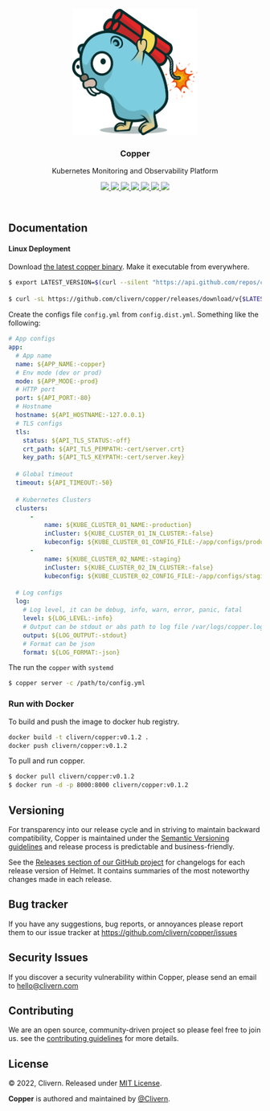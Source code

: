 <p align="center">
    <img src="/static/logo.png?v=0.1.2" width="250" />
    <h3 align="center">Copper</h3>
    <p align="center">Kubernetes Monitoring and Observability Platform</p>
    <p align="center">
        <a href="https://github.com/clivern/copper/actions/workflows/api.yml">
            <img src="https://github.com/clivern/copper/actions/workflows/api.yml/badge.svg">
        </a>
        <a href="https://github.com/clivern/copper/actions/workflows/ui.yml">
            <img src="https://github.com/clivern/copper/actions/workflows/ui.yml/badge.svg">
        </a>
        <a href="https://github.com/Clivern/Copper/actions/workflows/release.yml">
            <img src="https://github.com/Clivern/Copper/actions/workflows/release.yml/badge.svg">
        </a>
        <a href="https://github.com/clivern/copper/releases">
            <img src="https://img.shields.io/badge/Version-0.1.2-red.svg">
        </a>
        <a href="https://goreportcard.com/report/github.com/clivern/copper">
            <img src="https://goreportcard.com/badge/github.com/clivern/copper?v=0.1.2">
        </a>
        <a href="https://godoc.org/github.com/clivern/copper">
            <img src="https://godoc.org/github.com/clivern/copper?status.svg">
        </a>
        <a href="https://github.com/clivern/copper/blob/master/LICENSE">
            <img src="https://img.shields.io/badge/LICENSE-MIT-orange.svg">
        </a>
    </p>
</p>
<br/>


## Documentation

#### Linux Deployment

Download [the latest copper binary](https://github.com/clivern/copper/releases). Make it executable from everywhere.

```zsh
$ export LATEST_VERSION=$(curl --silent "https://api.github.com/repos/clivern/copper/releases/latest" | jq '.tag_name' | sed -E 's/.*"([^"]+)".*/\1/' | tr -d v)

$ curl -sL https://github.com/clivern/copper/releases/download/v{$LATEST_VERSION}/copper_{$LATEST_VERSION}_Linux_x86_64.tar.gz | tar xz
```

Create the configs file `config.yml` from `config.dist.yml`. Something like the following:

```yaml
# App configs
app:
  # App name
  name: ${APP_NAME:-copper}
  # Env mode (dev or prod)
  mode: ${APP_MODE:-prod}
  # HTTP port
  port: ${API_PORT:-80}
  # Hostname
  hostname: ${API_HOSTNAME:-127.0.0.1}
  # TLS configs
  tls:
    status: ${API_TLS_STATUS:-off}
    crt_path: ${API_TLS_PEMPATH:-cert/server.crt}
    key_path: ${API_TLS_KEYPATH:-cert/server.key}

  # Global timeout
  timeout: ${API_TIMEOUT:-50}

  # Kubernetes Clusters
  clusters:
      -
          name: ${KUBE_CLUSTER_01_NAME:-production}
          inCluster: ${KUBE_CLUSTER_01_IN_CLUSTER:-false}
          kubeconfig: ${KUBE_CLUSTER_01_CONFIG_FILE:-/app/configs/production-cluster-kubeconfig.yaml}
      -
          name: ${KUBE_CLUSTER_02_NAME:-staging}
          inCluster: ${KUBE_CLUSTER_02_IN_CLUSTER:-false}
          kubeconfig: ${KUBE_CLUSTER_02_CONFIG_FILE:-/app/configs/staging-cluster-kubeconfig.yaml}

  # Log configs
  log:
    # Log level, it can be debug, info, warn, error, panic, fatal
    level: ${LOG_LEVEL:-info}
    # Output can be stdout or abs path to log file /var/logs/copper.log
    output: ${LOG_OUTPUT:-stdout}
    # Format can be json
    format: ${LOG_FORMAT:-json}
```

The run the `copper` with `systemd`

```zsh
$ copper server -c /path/to/config.yml
```


### Run with Docker

To build and push the image to docker hub registry.

```zsh
docker build -t clivern/copper:v0.1.2 .
docker push clivern/copper:v0.1.2
```

To pull and run copper.

```zsh
$ docker pull clivern/copper:v0.1.2
$ docker run -d -p 8000:8000 clivern/copper:v0.1.2
```


## Versioning

For transparency into our release cycle and in striving to maintain backward compatibility, Copper is maintained under the [Semantic Versioning guidelines](https://semver.org/) and release process is predictable and business-friendly.

See the [Releases section of our GitHub project](https://github.com/clivern/copper/releases) for changelogs for each release version of Helmet. It contains summaries of the most noteworthy changes made in each release.

## Bug tracker

If you have any suggestions, bug reports, or annoyances please report them to our issue tracker at https://github.com/clivern/copper/issues

## Security Issues

If you discover a security vulnerability within Copper, please send an email to [hello@clivern.com](mailto:hello@clivern.com)

## Contributing

We are an open source, community-driven project so please feel free to join us. see the [contributing guidelines](CONTRIBUTING.md) for more details.

## License

© 2022, Clivern. Released under [MIT License](https://opensource.org/licenses/mit-license.php).

**Copper** is authored and maintained by [@Clivern](http://github.com/clivern).
